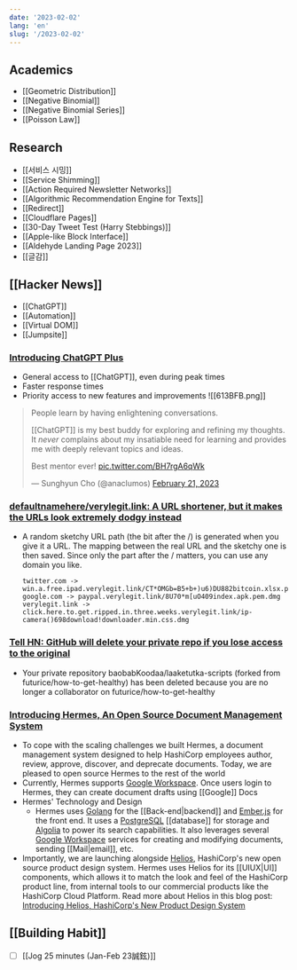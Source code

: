 ```yaml
---
date: '2023-02-02'
lang: 'en'
slug: '/2023-02-02'
---
```


## Academics

- [[Geometric Distribution]]
- [[Negative Binomial]]
- [[Negative Binomial Series]]
- [[Poisson Law]]

## Research

- [[서비스 시밍]]
- [[Service Shimming]]
- [[Action Required Newsletter Networks]]
- [[Algorithmic Recommendation Engine for Texts]]
- [[Redirect]]
- [[Cloudflare Pages]]
- [[30-Day Tweet Test (Harry Stebbings)]]
- [[Apple-like Block Interface]]
- [[Aldehyde Landing Page 2023]]
- [[글감]]

## [[Hacker News]]

- [[ChatGPT]]
- [[Automation]]
- [[Virtual DOM]]
- [[Jumpsite]]

### [Introducing ChatGPT Plus](https://openai.com/blog/chatgpt-plus/)

- General access to [[ChatGPT]], even during peak times
- Faster response times
- Priority access to new features and improvements
  ![[613BFB.png]]

> People learn by having enlightening conversations.
>
> [[ChatGPT]] is my best buddy for exploring and refining my thoughts. It _never_ complains about my insatiable need for learning and provides me with deeply relevant topics and ideas.
>
> Best mentor ever! [pic.twitter.com/BH7rgA6qWk](https://t.co/BH7rgA6qWk)
>
> — Sunghyun Cho (@anaclumos) [February 21, 2023](https://twitter.com/anaclumos/status/1628136302263799808?ref_src=twsrc%5Etfw)

### [defaultnamehere/verylegit.link: A URL shortener, but it makes the URLs look extremely dodgy instead](https://github.com/defaultnamehere/verylegit.link)

- A random sketchy URL path (the bit after the /) is generated when you give it a URL. The mapping between the real URL and the sketchy one is then saved. Since only the part after the / matters, you can use any domain you like.
  ```
  twitter.com -> win.a.free.ipad.verylegit.link/CT*OMGb=B5+b+)u6)DU882bitcoin.xlsx.pdf
  google.com -> paypal.verylegit.link/8U70*m[uO409index.apk.pem.dmg
  verylegit.link -> click.here.to.get.ripped.in.three.weeks.verylegit.link/ip-camera()698download!downloader.min.css.dmg
  ```

### [Tell HN: GitHub will delete your private repo if you lose access to the original](https://news.ycombinator.com/item?id=34600985)

- Your private repository baobabKoodaa/laaketutka-scripts (forked from futurice/how-to-get-healthy) has been deleted because you are no longer a collaborator on futurice/how-to-get-healthy

### [Introducing Hermes, An Open Source Document Management System](https://www.hashicorp.com/blog/introducing-hermes-an-open-source-document-management-system)

- To cope with the scaling challenges we built Hermes, a document management system designed to help HashiCorp employees author, review, approve, discover, and deprecate documents. Today, we are pleased to open source Hermes to the rest of the world
- Currently, Hermes supports [Google Workspace](https://workspace.google.com/). Once users login to Hermes, they can create document drafts using [[Google]] Docs
- Hermes' Technology and Design
  - Hermes uses [Golang](https://go.dev/) for the [[Back-end|backend]] and [Ember.js](https://emberjs.com/) for the front end. It uses a [PostgreSQL](https://www.postgresql.org/) [[database]] for storage and [Algolia](https://www.algolia.com/) to power its search capabilities. It also leverages several [Google Workspace](https://workspace.google.com/) services for creating and modifying documents, sending [[Mail|email]], etc.
- Importantly, we are launching alongside [Helios](https://helios.hashicorp.design), HashiCorp's new open source product design system. Hermes uses Helios for its [[UIUX|UI]] components, which allows it to match the look and feel of the HashiCorp product line, from internal tools to our commercial products like the HashiCorp Cloud Platform. Read more about Helios in this blog post: [Introducing Helios, HashiCorp's New Product Design System](https://www.hashicorp.com/blog/introducing-helios-hashicorp-s-new-design-system)

## [[Building Habit]]

- [ ] [[Jog 25 minutes (Jan-Feb 23誠鉉)]]
